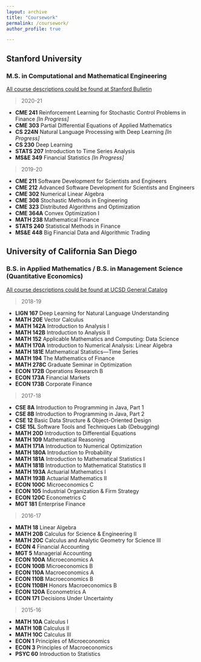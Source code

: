 ```yaml
---
layout: archive
title: "Coursework"
permalink: /coursework/
author_profile: true

---
```


## Stanford University
### M.S. in Computational and Mathematical Engineering
[All course descriptions could be found at Stanford Bulletin](https://explorecourses.stanford.edu)
> 2020-21
* **CME 241** Reinforcement Learning for Stochastic Control Problems in Finance *[In Progress]* <br> 
* **CME 303** Partial Differential Equations of Applied Mathematics <br>
* **CS 224N** Natural Language Processing with Deep Learning *[In Progress]* <br>
* **CS 230** Deep Learning <br>
* **STATS 207** Introduction to Time Series Analysis <br>
* **MS&E 349** Financial Statistics *[In Progress]* <br> 

> 2019-20
* **CME 211** Software Development for Scientists and Engineers <br>
* **CME 212** Advanced Software Development for Scientists and Engineers <br>
* **CME 302** Numerical Linear Algebra <br>
* **CME 308** Stochastic Methods in Engineering <br>
* **CME 323** Distributed Algorithms and Optimization <br>
* **CME 364A** Convex Optimization I  <br>
* **MATH 238** Mathematical Finance <br>
* **STATS 240** Statistical Methods in Finance <br>
* **MS&E 448** Big Financial Data and Algorithmic Trading <br>

## University of California San Diego
### B.S. in Applied Mathematics / B.S. in Management Science (Quantitative Economics)
[All course descriptions could be found at UCSD General Catalog](https://catalog.ucsd.edu/front/courses.html)

> 2018-19 <br>
* **LIGN 167** Deep Learning for Natural Language Understanding <br>
* **MATH 20E** Vector Calculus <br>
* **MATH 142A** Introduction to Analysis I <br>
* **MATH 142B** Introduction to Analysis II <br>
* **MATH 152** Applicable Mathematics and Computing: Data Science <br>
* **MATH 170A** Introduction to Numerical Analysis: Linear Algebra <br>
* **MATH 181E** Mathematical Statistics—Time Series <br>
* **MATH 194** The Mathematics of Finance <br>
* **MATH 278C** Graduate Seminar in Optimization <br>
* **ECON 172B** Operations Research B <br>
* **ECON 173A** Financial Markets <br>
* **ECON 173B** Corporate Finance <br>

> 2017-18 <br>
* **CSE 8A** Introduction to Programming in Java, Part 1 <br>
* **CSE 8B** Introduction to Programming in Java, Part 2 <br>
* **CSE 12** Basic Data Structure & Object-Oriented Design <br>
* **CSE 15L** Software Tools and Techniques Lab (Debugging) <br>
* **MATH 20D** Introduction to Differential Equations <br>
* **MATH 109** Mathematical Reasoning <br>
* **MATH 171A** Introduction to Numerical Optimization <br>
* **MATH 180A** Introduction to Probability <br>
* **MATH 181A** Introduction to Mathematical Statistics I <br>
* **MATH 181B** Introduction to Mathematical Statistics II <br>
* **MATH 193A** Actuarial Mathematics I <br>
* **MATH 193B** Actuarial Mathematics II <br>
* **ECON 100C** Microeconomics C <br>
* **ECON 105** Industrial Organization & Firm Strategy <br>
* **ECON 120C** Econometrics C <br>
* **MGT 181** Enterprise Finance <br>

> 2016-17 <br>
* **MATH 18** Linear Algebra <br>
* **MATH 20B** Calculus for Science & Engineering II <br>
* **MATH 20C** Calculus and Analytic Geometry for Science III <br>
* **ECON 4** Financial Accounting <br>
* **MGT 5** Managerial Accounting <br>
* **ECON 100A** Microeconomics A <br>
* **ECON 100B** Microeconomics B <br>
* **ECON 110A** Macroeconomics A <br>
* **ECON 110B** Macroeconomics B <br>
* **ECON 110BH** Honors Macroeconomics B <br>
* **ECON 120A** Econometrics A <br>
* **ECON 171** Decisions Under Uncertainty <br>


> 2015-16 <br/>
* **MATH 10A** Calculus I <br>
* **MATH 10B** Calculus II <br>
* **MATH 10C** Calculus III <br>
* **ECON 1** Principles of Microeconomics <br>
* **ECON 3** Principles of Macroeconomics <br>
* **PSYC 60** Introduction to Statistics <br>
